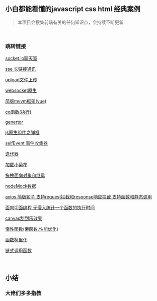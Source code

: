## 小白都能看懂的javascript css html 经典案例

> 本项目会搜集前端有关的任何知识点，会持续不断更新

&emsp;

### 跳转链接



[socket.io聊天室](https://github.com/fenglixuelilili/webClassicCases/tree/master/socket.io%E8%81%8A%E5%A4%A9%E5%AE%A4)


[sse 长链接通讯](https://github.com/fenglixuelilili/webClassicCases/tree/master/sse%20%E9%95%BF%E9%93%BE%E6%8E%A5%E9%80%9A%E8%AE%AF)


[upload文件上传](https://github.com/fenglixuelilili/upload.js)


[websocket原生](https://github.com/fenglixuelilili/webClassicCases/tree/master/websocket%E5%8E%9F%E7%94%9F)


[简版mvvm框架(vue)](https://github.com/fenglixuelilili/webClassicCases/tree/master/%E7%AE%80%E7%89%88mvvm%E6%A1%86%E6%9E%B6(vue))


[co函数(执行)](https://github.com/fenglixuelilili/webClassicCases/blob/master/co%E5%87%BD%E6%95%B0(%E6%89%A7%E8%A1%8C).html)


[genertor](https://github.com/fenglixuelilili/webClassicCases/blob/master/genertor.html)


[js原生组件之弹框](https://github.com/fenglixuelilili/webClassicCases/blob/master/js%E5%8E%9F%E7%94%9F%E7%BB%84%E4%BB%B6%E4%B9%8B%E5%BC%B9%E6%A1%86.html)


[selfEvent 事件收集器](https://github.com/fenglixuelilili/webClassicCases/blob/master/selfEvent.js)


[迭代器](https://github.com/fenglixuelilili/webClassicCases/blob/master/%E8%BF%AD%E4%BB%A3%E5%99%A8.html)


[加载小菊花](https://github.com/fenglixuelilili/webClassicCases/blob/master/%E5%8A%A0%E8%BD%BD%E5%B0%8F%E8%8F%8A%E8%8A%B1.html)


[拖拽面向对象和继承](https://github.com/fenglixuelilili/webClassicCases/blob/master/%E6%8B%96%E6%8B%BD%E9%9D%A2%E5%90%91%E5%AF%B9%E8%B1%A1%E5%92%8C%E7%BB%A7%E6%89%BF.html)


[nodeMock数据](https://github.com/fenglixuelilili/-/blob/master/nodeMock%E6%95%B0%E6%8D%AE.js)

[axios 简版轮子 支持request拦截和response响应拦截 支持函数和静态调用](https://github.com/fenglixuelilili/webClassicCases/tree/master/axios(%E6%94%AF%E6%8C%81request%E6%8B%A6%E6%88%AA%E5%92%8Cresponse%E5%93%8D%E5%BA%94%E6%8B%A6%E6%88%AA%20%E6%94%AF%E6%8C%81%E5%87%BD%E6%95%B0%E5%92%8C%E9%9D%99%E6%80%81%E8%B0%83%E7%94%A8))

[面向切面编程 无侵入统计一个函数的执行时间](https://github.com/fenglixuelilili/webClassicCases/tree/master/js%E9%9D%A2%E5%90%91%E5%88%87%E9%9D%A2%E7%BC%96%E7%A8%8B%E6%A1%88%E4%BE%8B)

[canvas刮刮乐效果](https://github.com/fenglixuelilili/webClassicCases/tree/master/canvas/%E5%88%AE%E5%88%AE%E4%B9%90)

[惰性函数(懒函数,性能优化)](https://github.com/fenglixuelilili/webClassicCases/tree/master/JS%E9%AB%98%E9%98%B6)

[函数柯里化](https://github.com/fenglixuelilili/webClassicCases/tree/master/JS%E9%AB%98%E9%98%B6)

[链式调用函数](https://github.com/fenglixuelilili/webClassicCases/tree/master/JS%E9%AB%98%E9%98%B6)

&emsp;

## 小结
### 大佬们多多指教
    